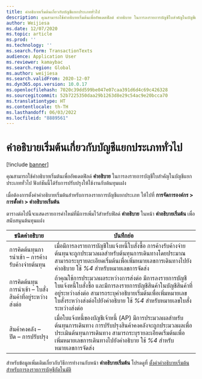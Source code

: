 ```yaml
---
title: คำอธิบายเริ่มต้นเกี่ยวกับบัญชีแยกประเภททั่วไป
description: คุณสามารถใช้คำอธิบายเริ่มต้นเพื่ออัพเดตฟิลด์ คำอธิบาย ในการลงรายการบัญชีใบสำคัญในบัญชีแยกประเภททั่วไป
author: Weijiesa
ms.date: 12/07/2020
ms.topic: article
ms.prod: ''
ms.technology: ''
ms.search.form: TransactionTexts
audience: Application User
ms.reviewer: kamaybac
ms.search.region: Global
ms.author: weijiesa
ms.search.validFrom: 2020-12-07
ms.dyn365.ops.version: 10.0.17
ms.openlocfilehash: 7020c39dd599be047e07caa391d6d4c69c426328
ms.sourcegitcommit: 52b7225350daa29b1263d8e29c54ac9e20bcca70
ms.translationtype: HT
ms.contentlocale: th-TH
ms.lasthandoff: 06/03/2022
ms.locfileid: "8889561"
---
```

# <a name="default-descriptions-for-the-general-ledger"></a>คำอธิบายเริ่มต้นเกี่ยวกับบัญชีแยกประเภททั่วไป

[!include [banner](../../includes/banner.md)]

คุณสามารถใช้คำอธิบายเริ่มต้นเพื่ออัพเดตฟิลด์ **คำอธิบาย** ในการลงรายการบัญชีใบสำคัญในบัญชีแยกประเภททั่วไป ฟังก์ชันนี้ได้รับการปรับปรุงให้ใช้งานกับต้นทุนแฝง

เมื่อต้องการตั้งค่าคำอธิบายเริ่มต้นสำหรับการลงรายการบัญชีแยกประเภท ให้ไปที่ **การจัดการองค์กร \> การตั้งค่า \> คำอธิบายเริ่มต้น**

ตารางต่อไปนี้จะแสดงรายการค่าใหม่ที่มีการเพิ่มไว้สำหรับฟิลด์ **คำอธิบาย** ในหน้า **คำอธิบายเริ่มต้น** เพื่อสนับสนุนต้นทุนแฝง

| ชนิดคำอธิบาย | บันทึกย่อ |
|---|---|
| การคิดต้นทุนการนําเข้า – การค้างรับค้างจ่ายต้นทุน | เมื่อมีการลงรายการบัญชีใบแจ้งหนี้ใบสั่งซื้อ การค้างรับค้างจ่ายต้นทุนจะถูกประมวลผลสำหรับต้นทุนการเดินทางโดยประมาณ สามารถระบุรายละเอียดเริ่มต้นเพื่อเพิ่มหมายเลขการเดินทางไปยังคำอธิบาย ใช้ *%4* สำหรับหมายเลขการจัดส่ง |
| การคิดต้นทุนการนำเข้า – ใบสั่งสินค้าที่อยู่ระหว่างส่งต่อ | ถ้าคุณใช้การประมวลผลระหว่างการส่งต่อ มีการลงรายการบัญชีใบแจ้งหนี้ใบสั่งซื้อ และมีการลงรายการบัญชีสินค้าในบัญชีสินค้าที่อยู่ระหว่างส่งต่อ สามารถระบุคำอธิบายเริ่มต้นเพื่อเพิ่มหมายเลขใบสั่งระหว่างส่งต่อไปยังคำอธิบาย ใช้ *%4* สำหรับหมายเลขใบสั่งระหว่างส่งต่อ |
| สินค้าคงคลัง – ปิด – การปรับปรุง | เมื่อใบแจ้งหนี้ของบัญชีเจ้าหนี้ (AP) มีการประมวลผลสำหรับต้นทุนการเดินทาง การปรับปรุงสินค้าคงคลังจะถูกประมวลผลเพื่อประเมินต้นทุนการเดินทาง สามารถระบุรายละเอียดเริ่มต้นเพื่อเพิ่มหมายเลขการเดินทางไปยังคำอธิบาย ใช้ *%4* สำหรับหมายเลขการจัดส่ง |

สำหรับข้อมูลเพิ่มเติมเกี่ยวกับวิธีการทำงานกับหน้า **คำอธิบายเริ่มต้น** โปรดดูที่ [ตั้งค่าคำอธิบายเริ่มต้นสำหรับการลงรายการบัญชีอัตโนมัติ](../../finance/general-ledger/set-up-default-descriptions-for-automatic-posting.md)
